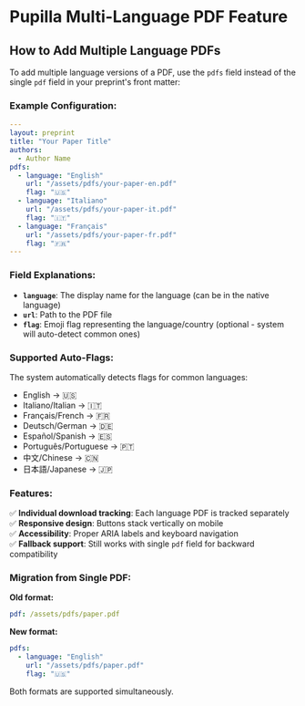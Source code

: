 # Pupilla Multi-Language PDF Feature

## How to Add Multiple Language PDFs

To add multiple language versions of a PDF, use the `pdfs` field instead of the single `pdf` field in your preprint's front matter:

### Example Configuration:

```yaml
---
layout: preprint
title: "Your Paper Title"
authors:
  - Author Name
pdfs:
  - language: "English"
    url: "/assets/pdfs/your-paper-en.pdf"
    flag: "🇺🇸"
  - language: "Italiano" 
    url: "/assets/pdfs/your-paper-it.pdf"
    flag: "🇮🇹"
  - language: "Français"
    url: "/assets/pdfs/your-paper-fr.pdf"
    flag: "🇫🇷"
---
```

### Field Explanations:

- **`language`**: The display name for the language (can be in the native language)
- **`url`**: Path to the PDF file
- **`flag`**: Emoji flag representing the language/country (optional - system will auto-detect common ones)

### Supported Auto-Flags:

The system automatically detects flags for common languages:

- English → 🇺🇸
- Italiano/Italian → 🇮🇹  
- Français/French → 🇫🇷
- Deutsch/German → 🇩🇪
- Español/Spanish → 🇪🇸
- Português/Portuguese → 🇵🇹
- 中文/Chinese → 🇨🇳
- 日本語/Japanese → 🇯🇵

### Features:

✅ **Individual download tracking**: Each language PDF is tracked separately  
✅ **Responsive design**: Buttons stack vertically on mobile  
✅ **Accessibility**: Proper ARIA labels and keyboard navigation  
✅ **Fallback support**: Still works with single `pdf` field for backward compatibility  

### Migration from Single PDF:

**Old format:**
```yaml
pdf: /assets/pdfs/paper.pdf
```

**New format:**
```yaml
pdfs:
  - language: "English"
    url: "/assets/pdfs/paper.pdf"
    flag: "🇺🇸"
```

Both formats are supported simultaneously.
